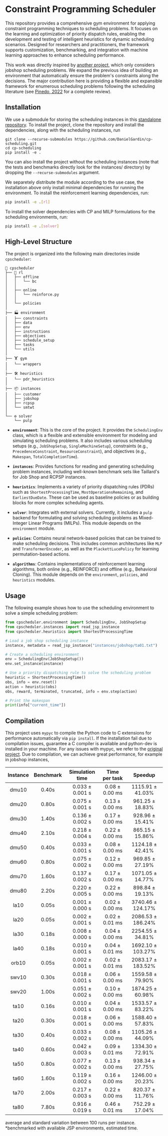 # Constraint Programming Scheduler

This repository provides a comprehensive gym environment for applying constraint programming techniques to scheduling problems.
It focuses on the learning and optimization of priority dispatch rules, enabling the development and testing of intelligent heuristics for dynamic scheduling scenarios.
Designed for researchers and practitioners, the framework supports customization, benchmarking, and integration with machine learning approaches to enhance scheduling performance.

This work was directly inspired by [another project](https://github.com/ingambe/JobShopCPEnv), which only considers jobshop scheduling problems.
We expand the previous idea of building an environment that automatically ensure the problem's constraints along the decisions.
The major contribution here is providing a flexible and expansible framework for enumerous scheduling problems following the scheduling literature (see [Pinedo, 2022](https://link.springer.com/book/10.1007/978-3-031-05921-6) for a complete review).


## Installation

 We use a submodule for storing the scheduling instances in this [standalone repository](https://github.com/DanielGardin/scheduling-instances).
To install the project, clone the repository and install the dependencies, along with the scheduling instances, run

```bash'
git clone --recurse-submodules https://github.com/DanielGardin/cp-scheduling.git
cd cp-scheduling
pip install -e .
```
You can also install the project without the scheduling instances (note that the tests and benchmarks directly look for the instances/ directory) by dropping the `--recurse-submodules` argument.

We separetely distribute the module according to the use case, the installation above only install minimal dependencies for running the environment.
To install the reinforcement learning dependencies, run:

```bash
pip install -e .[rl]
```

To install the solver dependencies with CP and MILP formulations for the scheduling environments, run:

```bash
pip install -e .[solver]
```

## High-Level Structure

The project is organized into the following main directories inside `cpscheduler`:

```
🧩 cpscheduler
├── 🧠 rl
│   ├── offline
│   │   └── bc
│   │
│   ├── online
│   │   └── reinforce.py
│   │
│   └── policies
│
├── 🏭 environment
│   ├── constraints
│   ├── data
│   ├── env
│   ├── instructions
│   ├── objectives
│   ├── schedule_setup
│   ├── tasks
│   └── utils
│
├── 🏋️ gym
│   └── wrappers
│
├── 🛠️ heuristics
│   └── pdr_heuristics
│
├── 📦 instances
│   ├── customer
│   ├── jobshop
│   ├── rcpsp
│   └── smtwt
│
└── ⚙️ solver
    └── pulp
```

-   **`environment`**: This is the core of the project. It provides the `SchedulingEnv` class, which is a flexible and extensible environment for modeling and simulating scheduling problems. It also includes various scheduling setups (e.g., `JobShopSetup`, `SingleMachineSetup`), constraints (e.g., `PrecedenceConstraint`, `ResourceConstraint`), and objectives (e.g., `Makespan`, `TotalCompletionTime`).

-   **`instances`**: Provides functions for reading and generating scheduling problem instances, including well-known benchmark sets like Taillard's for Job Shop and RCPSP instances.
-   **`heuristics`**: Implements a variety of priority dispatching rules (PDRs) such as `ShortestProcessingTime`, `MostOperationsRemaining`, and `EarliestDueDate`. These can be used as baseline policies or as building blocks for more complex scheduling agents.
-   **`solver`**: Integrates with external solvers. Currently, it includes a `pulp` backend for formulating and solving scheduling problems as Mixed-Integer Linear Programs (MILPs). This module depends on the `environment` module.
-   **`policies`**: Contains neural network-based policies that can be trained to make scheduling decisions. This includes common architectures like `MLP` and `TransformerEncoder`, as well as the `PlackettLucePolicy` for learning permutation-based actions.
-   **`algorithms`**: Contains implementations of reinforcement learning algorithms, both online (e.g., REINFORCE) and offline (e.g., Behavioral Cloning). This module depends on the `environment`, `policies`, and `heuristics` modules.

## Usage

The following example shows how to use the scheduling environment to solve a simple scheduling problem:

```python
from cpscheduler.environment import SchedulingEnv, JobShopSetup
from cpscheduler.instances import read_jsp_instance
from cpscheduler.heuristics import ShortestProcessingTime

# Load a job shop scheduling instance
instance, metadata = read_jsp_instance("instances/jobshop/ta01.txt")

# Create a scheduling environment
env = SchedulingEnv(JobShopSetup())
env.set_instance(instance)

# Use a priority dispatching rule to solve the scheduling problem
heuristic = ShortestProcessingTime()
obs, info = env.reset()
action = heuristic(obs)
obs, reward, terminated, truncated, info = env.step(action)

# Print the makespan
print(info["current_time"])
```


## Compilation

This project uses `mypyc` to compile the Python code to C extensions for performance automatically via `pip install`.
If the installation fail due to compilation issues, guarantee a C compiler is available and python-dev is installed in your machine.
For any issues with mypyc, we refer to the [original project](https://github.com/mypyc/mypyc). 
Due to compilation, we can achieve great performance, for example in jobshop instances,

| Instance | Benchmark | Simulation time | Time per task  |      Speedup      |
| :------: | :-------: | :-------------: | :------------: | :---------------: |
|  dmu10   |   0.40s   | 0.033 ± 0.001 s | 0.08 ± 0.00 ms |  1115.91 ± 41.03% |
|  dmu20   |   0.80s   | 0.075 ± 0.001 s | 0.13 ± 0.00 ms |  961.25 ± 18.83%  |
|  dmu30   |   1.40s   | 0.136 ± 0.002 s | 0.17 ± 0.00 ms |  928.96 ± 15.41%  |
|  dmu40   |   2.10s   | 0.218 ± 0.004 s | 0.22 ± 0.00 ms |  865.15 ± 15.86%  |
|  dmu50   |   0.40s   | 0.033 ± 0.001 s | 0.08 ± 0.00 ms |  1124.18 ± 42.41% |
|  dmu60   |   0.80s   | 0.075 ± 0.002 s | 0.12 ± 0.00 ms |  969.85 ± 27.19%  |
|  dmu70   |   1.60s   | 0.137 ± 0.002 s | 0.17 ± 0.00 ms |  1071.05 ± 14.77% |
|  dmu80   |   2.20s   | 0.220 ± 0.005 s | 0.22 ± 0.00 ms |  898.84 ± 19.13%  |
|   la10   |   0.05s   | 0.001 ± 0.000 s | 0.02 ± 0.00 ms | 3740.46 ± 124.17% |
|   la20   |   0.05s   | 0.002 ± 0.001 s | 0.02 ± 0.01 ms | 2086.53 ± 186.24% |
|   la30   |   0.18s   | 0.008 ± 0.000 s | 0.04 ± 0.00 ms |  2254.55 ± 34.81% |
|   la40   |   0.18s   | 0.010 ± 0.001 s | 0.04 ± 0.01 ms | 1692.10 ± 103.27% |
|  orb10   |   0.05s   | 0.002 ± 0.001 s | 0.02 ± 0.01 ms | 2083.17 ± 183.52% |
|  swv10   |   0.30s   | 0.018 ± 0.001 s | 0.06 ± 0.00 ms |  1559.58 ± 79.90% |
|  swv20   |   1.00s   | 0.051 ± 0.002 s | 0.10 ± 0.00 ms |  1874.25 ± 60.98% |
|   ta10   |   0.16s   | 0.010 ± 0.001 s | 0.04 ± 0.00 ms |  1533.57 ± 83.22% |
|   ta20   |   0.30s   | 0.018 ± 0.001 s | 0.06 ± 0.00 ms |  1588.40 ± 57.83% |
|   ta30   |   0.40s   | 0.033 ± 0.002 s | 0.08 ± 0.00 ms |  1105.26 ± 44.09% |
|   ta40   |   0.60s   | 0.042 ± 0.003 s | 0.09 ± 0.01 ms |  1334.30 ± 72.91% |
|   ta50   |   0.80s   | 0.077 ± 0.002 s | 0.13 ± 0.00 ms |  938.34 ± 27.75%  |
|   ta60   |   1.60s   | 0.119 ± 0.002 s | 0.16 ± 0.00 ms |  1246.00 ± 20.23% |
|   ta70   |   2.00s   | 0.217 ± 0.003 s | 0.22 ± 0.00 ms |  820.37 ± 11.76%  |
|   ta80   |   7.80s   | 0.916 ± 0.019 s | 0.46 ± 0.01 ms |  752.29 ± 17.04%  |

average and standard variation between 100 runs per instance.\
*benchmarked with available JSP environments, estimated time.